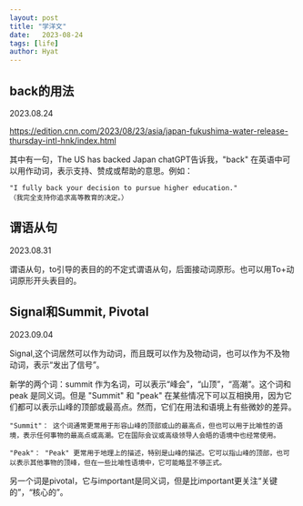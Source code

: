 ```yaml
---
layout: post
title: "学洋文"
date:   2023-08-24
tags: [life]
author: Hyat
---
```


## back的用法

2023.08.24

https://edition.cnn.com/2023/08/23/asia/japan-fukushima-water-release-thursday-intl-hnk/index.html 

其中有一句，The US has backed Japan
chatGPT告诉我，"back" 在英语中可以用作动词，表示支持、赞成或帮助的意思。例如：

    "I fully back your decision to pursue higher education."
    （我完全支持你追求高等教育的决定。）

## 谓语从句

2023.08.31

谓语从句，to引导的表目的的不定式谓语从句，后面接动词原形。也可以用To+动词原形开头表目的。

## Signal和Summit, Pivotal

2023.09.04

Signal,这个词居然可以作为动词，而且既可以作为及物动词，也可以作为不及物动词，表示“发出了信号”。

新学的两个词：summit 作为名词，可以表示“峰会”，“山顶”，“高潮”。这个词和 peak 是同义词。但是
"Summit" 和 "peak" 在某些情况下可以互相换用，因为它们都可以表示山峰的顶部或最高点。然而，它们在用法和语境上有些微妙的差异。

    "Summit"： 这个词通常更常用于形容山峰的顶部或山的最高点，但也可以用于比喻性的语境，表示任何事物的最高点或高潮。它在国际会议或高级领导人会晤的语境中也经常使用。

    "Peak"： "Peak" 更常用于地理上的描述，特别是山峰的描述。它可以指山峰的顶部，也可以表示其他事物的顶峰，但在一些比喻性语境中，它可能略显不够正式。

另一个词是pivotal，它与important是同义词，但是比important更关注“关键的”，“核心的”。

